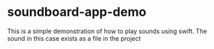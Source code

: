 # soundboard-app-demo
This  is a simple demonstration of how to play sounds using swift. The sound in this case exists as a file in the project
